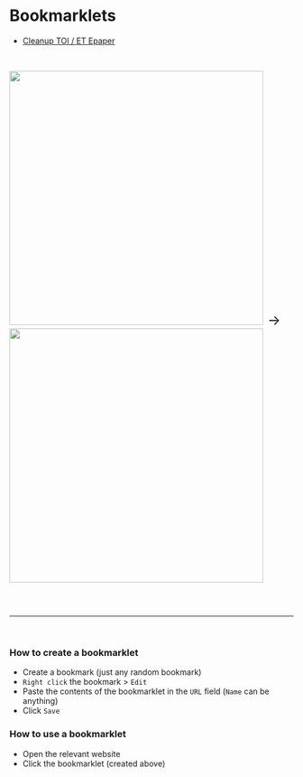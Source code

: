 # Bookmarklets

- [Cleanup TOI / ET Epaper](https://github.com/namit-kumar/bookmarklets/blob/main/cleanup_toi_epaper)

&nbsp;&nbsp;&nbsp;&nbsp;<div style="display:inline-block;">
  <img src="https://user-images.githubusercontent.com/30886105/123577063-bf81a680-d7f0-11eb-931a-e5b542aed435.png" width="450">
  &nbsp;<span style="font-size:x-large;">&#8594;</span>&nbsp;
  <img src="https://user-images.githubusercontent.com/30886105/123577065-c14b6a00-d7f0-11eb-96d7-6db20055f528.png" width="450">
</div>


<br><hr><br>

### How to create a bookmarklet
- Create a bookmark (just any random bookmark)
- `Right click` the bookmark > `Edit`
- Paste the contents of the bookmarklet in the `URL` field (`Name` can be anything)
- Click `Save`

### How to use a bookmarklet
- Open the relevant website
- Click the bookmarklet (created above)
